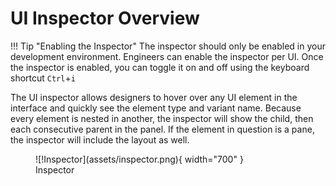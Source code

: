 # UI Inspector Overview

!!! Tip "Enabling the Inspector"
    The inspector should only be enabled in your development environment. Engineers can enable the inspector per UI. Once the inspector is enabled, you can toggle it on and off using the keyboard shortcut `Ctrl`+`i`


The UI inspector allows designers to hover over any UI element in the interface and quickly see the element type and variant name. Because every element is nested in another, the inspector will show the child, then each consecutive parent in the panel. If the element in question is a pane, the inspector will include the layout as well.

<figure markdown>
![!Inspector](assets/inspector.png){ width="700" }
  <figcaption>Inspector</figcaption>
</figure>

